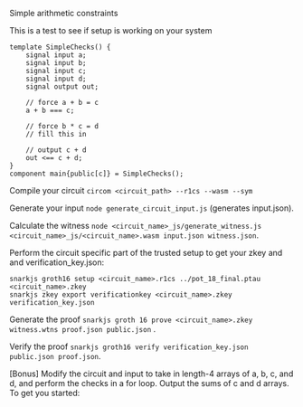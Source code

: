 Simple arithmetic constraints

This is a test to see if setup is working on your system
 
```
template SimpleChecks() {
    signal input a;
    signal input b;
    signal input c;
    signal input d;
    signal output out;
    
    // force a + b = c
    a + b === c;

    // force b * c = d
    // fill this in

    // output c + d
    out <== c + d;
}
component main{public[c]} = SimpleChecks();
```


Compile your circuit `circom <circuit_path> --r1cs --wasm --sym`

Generate your input `node generate_circuit_input.js` (generates input.json).

Calculate the witness `node <circuit_name>_js/generate_witness.js <circuit_name>_js/<circuit_name>.wasm input.json witness.json`.

Perform the circuit specific part of the trusted setup to get your zkey and and verification_key.json: 
```
snarkjs groth16 setup <circuit_name>.r1cs ../pot_18_final.ptau <circuit_name>.zkey
snarkjs zkey export verificationkey <circuit_name>.zkey verification_key.json
```
Generate the proof `snarkjs groth 16 prove <circuit_name>.zkey witness.wtns proof.json public.json` .

Verify the proof `snarkjs groth16 verify verification_key.json public.json proof.json`.

[Bonus]
Modify the circuit and input to take in length-4 arrays of a, b, c, and d, and perform the checks in a for loop. Output the sums of c and d arrays. To get you started:
